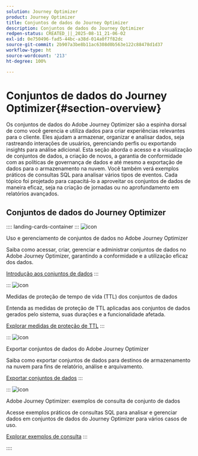 ```yaml
---
solution: Journey Optimizer
product: Journey Optimizer
title: Conjuntos de dados do Journey Optimizer
description: Conjuntos de dados do Journey Optimizer
redpen-status: CREATED_||_2025-08-11_21-06-02
exl-id: 0e750496-fad5-44bc-a38d-014a0f7f82dc
source-git-commit: 2b907a3be8b11ac6308d0b563e122c88478d1d37
workflow-type: ht
source-wordcount: '213'
ht-degree: 100%

---
```


# Conjuntos de dados do Journey Optimizer{#section-overview}

Os conjuntos de dados do Adobe Journey Optimizer são a espinha dorsal de como você gerencia e utiliza dados para criar experiências relevantes para o cliente. Eles ajudam a armazenar, organizar e analisar dados, seja rastreando interações de usuários, gerenciando perfis ou exportando insights para análise adicional. Esta seção aborda o acesso e a visualização de conjuntos de dados, a criação de novos, a garantia de conformidade com as políticas de governança de dados e até mesmo a exportação de dados para o armazenamento na nuvem. Você também verá exemplos práticos de consultas SQL para analisar vários tipos de eventos. Cada tópico foi projetado para capacitá-lo a aproveitar os conjuntos de dados de maneira eficaz, seja na criação de jornadas ou no aprofundamento em relatórios avançados.

## Conjuntos de dados do Journey Optimizer

:::: landing-cards-container
:::
![icon](https://cdn.experienceleague.adobe.com/icons/circle-play.svg)

Uso e gerenciamento de conjuntos de dados no Adobe Journey Optimizer

Saiba como acessar, criar, gerenciar e administrar conjuntos de dados no Adobe Journey Optimizer, garantindo a conformidade e a utilização eficaz dos dados.

[Introdução aos conjuntos de dados](../using/data/get-started-datasets.md)
:::

:::
![icon](https://cdn.experienceleague.adobe.com/icons/shield-halved.svg)

Medidas de proteção de tempo de vida (TTL) dos conjuntos de dados

Entenda as medidas de proteção de TTL aplicadas aos conjuntos de dados gerados pelo sistema, suas durações e a funcionalidade afetada.

[Explorar medidas de proteção de TTL](../using/data/datasets-ttl.md)
:::

:::
![icon](https://cdn.experienceleague.adobe.com/icons/list-check.svg)

Exportar conjuntos de dados do Adobe Journey Optimizer

Saiba como exportar conjuntos de dados para destinos de armazenamento na nuvem para fins de relatório, análise e arquivamento.

[Exportar conjuntos de dados](../using/data/export-datasets.md)
:::

:::
![icon](https://cdn.experienceleague.adobe.com/icons/code-branch.svg)

Adobe Journey Optimizer: exemplos de consulta de conjunto de dados

Acesse exemplos práticos de consultas SQL para analisar e gerenciar dados em conjuntos de dados do Journey Optimizer para vários casos de uso.

[Explorar exemplos de consulta](../using/data/datasets-query-examples.md)
:::

::::

